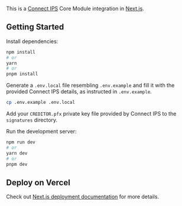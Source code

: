 This is a [Connect IPS](https://www.connectips.com/) Core Module integration in [Next.js](https://nextjs.org/).

## Getting Started

Install dependencies:

```bash
npm install
# or
yarn
# or
pnpm install
```

Generate a `.env.local` file resembling `.env.example` and fill it with the provided Connect IPS details, as instructed in `.env.example`.

```bash
cp .env.example .env.local

```

Add your `CREDITOR.pfx` private key file provided by Connect IPS to the `signatures` directory.

Run the development server:

```bash
npm run dev
# or
yarn dev
# or
pnpm dev
```

## Deploy on Vercel

Check out [Next.js deployment documentation](https://nextjs.org/docs/deployment) for more details.
